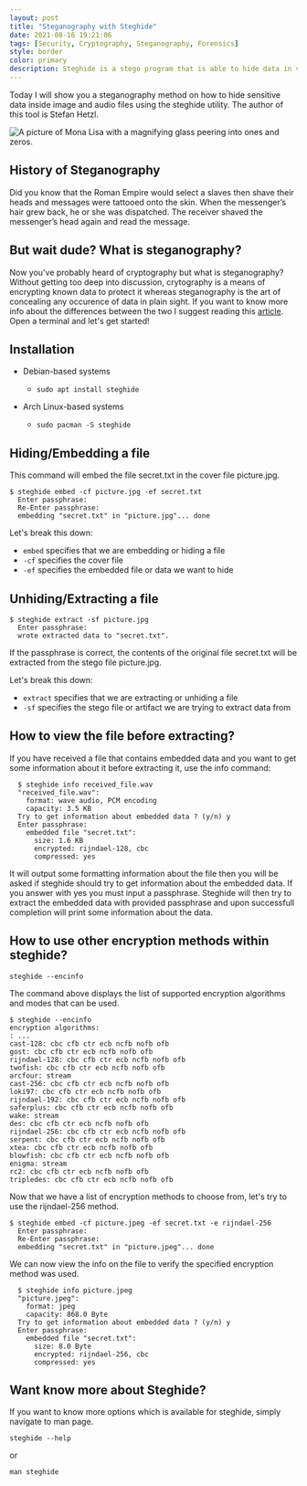 ```yaml
---
layout: post
title: "Steganography with Steghide"
date: 2021-08-16 19:21:06
tags: [Security, Cryptography, Steganography, Forensics]
style: border
color: primary
description: Steghide is a stego program that is able to hide data in various kinds of image and audio-files.
---
```


Today I will show you a steganography method on how to hide sensitive data inside image and audio files using the steghide utility. The author of this tool is Stefan Hetzl.

![A picture of Mona Lisa with a magnifying glass peering into ones and zeros.](https://i.imgur.com/js0Q0An.jpg)

## History of Steganography

Did you know that the Roman Empire would select a slaves then shave their heads and messages were tattooed onto the skin. When the messenger’s hair grew back, he or she was dispatched. The receiver shaved the messenger’s head again and read the message. 

## But wait dude? What is steganography?

Now you've probably heard of cryptography but what is steganography? Without getting too deep into discussion, crytography is a means of encrypting known data to protect it whereas steganography is the art of concealing any occurence of data in plain sight. If you want to know more info about the differences between the two I suggest reading this [article](https://sectigostore.com/blog/what-is-the-difference-between-steganography-vs-cryptography/). Open a terminal and let's get started!

## Installation

- Debian-based systems
  - `sudo apt install steghide`

- Arch Linux-based systems
  - `sudo pacman -S steghide`

## Hiding/Embedding a file

This command will embed the file secret.txt in the cover file picture.jpg.

```console
$ steghide embed -cf picture.jpg -ef secret.txt
  Enter passphrase:
  Re-Enter passphrase:
  embedding "secret.txt" in "picture.jpg"... done
```

Let's break this down:
- `embed` specifies that we are embedding or hiding a file
- `-cf` specifies the cover file
- `-ef` specifies the embedded file or data we want to hide

## Unhiding/Extracting a file

```console
$ steghide extract -sf picture.jpg
  Enter passphrase:
  wrote extracted data to "secret.txt".
```

If the passphrase is correct, the contents of the original file secret.txt will be extracted from the stego file picture.jpg.

Let's break this down:
- `extract` specifies that we are extracting or unhiding a file
- `-sf` specifies the stego file or artifact we are trying to extract data from

## How to view the file before extracting?

If you have received a file that contains embedded data and you want to get some information about it before extracting it, use the info command:

```console
  $ steghide info received_file.wav
  "received_file.wav":
    format: wave audio, PCM encoding
    capacity: 3.5 KB
  Try to get information about embedded data ? (y/n) y
  Enter passphrase:
    embedded file "secret.txt":
      size: 1.6 KB
      encrypted: rijndael-128, cbc
      compressed: yes
```

It will output some formatting information about the file then you will be asked if steghide should try to get information about the embedded data. If you answer with yes you must input a passphrase. Steghide will then try to extract the embedded data with provided passphrase and upon successfull completion will print some information about the data.

## How to use other encryption methods within steghide?

`steghide --encinfo`

The command above displays the list of supported encryption algorithms and modes that can be used.

```console
$ steghide --encinfo
encryption algorithms:
: ...
cast-128: cbc cfb ctr ecb ncfb nofb ofb
gost: cbc cfb ctr ecb ncfb nofb ofb
rijndael-128: cbc cfb ctr ecb ncfb nofb ofb
twofish: cbc cfb ctr ecb ncfb nofb ofb
arcfour: stream
cast-256: cbc cfb ctr ecb ncfb nofb ofb
loki97: cbc cfb ctr ecb ncfb nofb ofb
rijndael-192: cbc cfb ctr ecb ncfb nofb ofb
saferplus: cbc cfb ctr ecb ncfb nofb ofb
wake: stream
des: cbc cfb ctr ecb ncfb nofb ofb
rijndael-256: cbc cfb ctr ecb ncfb nofb ofb
serpent: cbc cfb ctr ecb ncfb nofb ofb
xtea: cbc cfb ctr ecb ncfb nofb ofb
blowfish: cbc cfb ctr ecb ncfb nofb ofb
enigma: stream
rc2: cbc cfb ctr ecb ncfb nofb ofb
tripledes: cbc cfb ctr ecb ncfb nofb ofb
```

Now that we have a list of encryption methods to choose from, let's try to use the rijndael-256 method.

```console
$ steghide embed -cf picture.jpeg -ef secret.txt -e rijndael-256
  Enter passphrase: 
  Re-Enter passphrase: 
  embedding "secret.txt" in "picture.jpeg"... done
```

We can now view the info on the file to verify the specified encryption method was used.

```console
  $ steghide info picture.jpeg
  "picture.jpeg":
    format: jpeg
    capacity: 868.0 Byte
  Try to get information about embedded data ? (y/n) y
  Enter passphrase:
    embedded file "secret.txt":
      size: 8.0 Byte
      encrypted: rijndael-256, cbc
      compressed: yes
```

## Want know more about Steghide?

If you want to know more options which is available for steghide, simply navigate to man page.

`steghide --help`

or

`man steghide`
